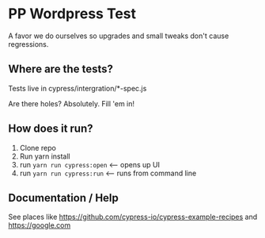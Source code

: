# PP Wordpress Test

A favor we do ourselves so upgrades and small tweaks don't cause regressions.

## Where are the tests?

Tests live in cypress/intergration/\*-spec.js

Are there holes? Absolutely. Fill 'em in!

## How does it run?

1. Clone repo
1. Run yarn install
1. run `yarn run cypress:open` <-- opens up UI
1. run `yarn run cypress:run` <-- runs from command line

## Documentation / Help

See places like https://github.com/cypress-io/cypress-example-recipes and https://google.com
